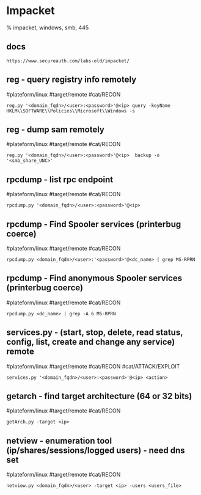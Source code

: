 # Impacket

% impacket, windows, smb, 445

## docs
```
https://www.secureauth.com/labs-old/impacket/
```

## reg - query registry info remotely
#plateform/linux #target/remote #cat/RECON 
```
reg.py '<domain_fqdn>/<user>:<password>'@<ip> query -keyName HKLM\\SOFTWARE\\Policies\\Microsoft\\Windows -s
```
## reg - dump sam remotely
#plateform/linux #target/remote #cat/RECON 
```
reg.py '<domain_fqdn>/<user>:<password>'@<ip>  backup -o '<smb_share_UNC>'
```

## rpcdump - list rpc endpoint
#plateform/linux #target/remote #cat/RECON 
```
rpcdump.py '<domain_fqdn>/<user>:<password>'@<ip>
```


## rpcdump - Find Spooler services (printerbug coerce)
#plateform/linux  #target/remote #cat/RECON 
```
rpcdump.py <domain_fqdn>/<user>:'<password>'@<dc_name> | grep MS-RPRN
```

## rpcdump - Find anonymous Spooler services (printerbug coerce)
#plateform/linux  #target/remote #cat/RECON 
```
rpcdump.py <dc_name> | grep -A 6 MS-RPRN
```

## services.py - (start, stop, delete, read status, config, list, create and change any service) remote
#plateform/linux #target/remote #cat/RECON  #cat/ATTACK/EXPLOIT  
```
services.py '<domain_fqdn>/<user>:<password>'@<ip> <action>
``` 

## getarch - find target architecture (64 or 32 bits)
#plateform/linux #target/remote #cat/RECON 
```
getArch.py -target <ip>
```

## netview - enumeration tool (ip/shares/sessions/logged users) - need dns set
#plateform/linux #target/remote #cat/RECON 
```
netview.py <domain_fqdn>/<user> -target <ip> -users <users_file>
```


